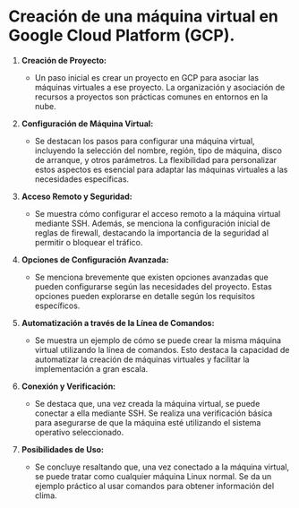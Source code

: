 # Creación de una máquina virtual en Google Cloud Platform (GCP). 

1. **Creación de Proyecto:**
   - Un paso inicial es crear un proyecto en GCP para asociar las máquinas virtuales a ese proyecto. La organización y asociación de recursos a proyectos son prácticas comunes en entornos en la nube.

2. **Configuración de Máquina Virtual:**
   - Se destacan los pasos para configurar una máquina virtual, incluyendo la selección del nombre, región, tipo de máquina, disco de arranque, y otros parámetros. La flexibilidad para personalizar estos aspectos es esencial para adaptar las máquinas virtuales a las necesidades específicas.

3. **Acceso Remoto y Seguridad:**
   - Se muestra cómo configurar el acceso remoto a la máquina virtual mediante SSH. Además, se menciona la configuración inicial de reglas de firewall, destacando la importancia de la seguridad al permitir o bloquear el tráfico.

4. **Opciones de Configuración Avanzada:**
   - Se menciona brevemente que existen opciones avanzadas que pueden configurarse según las necesidades del proyecto. Estas opciones pueden explorarse en detalle según los requisitos específicos.

5. **Automatización a través de la Línea de Comandos:**
   - Se muestra un ejemplo de cómo se puede crear la misma máquina virtual utilizando la línea de comandos. Esto destaca la capacidad de automatizar la creación de máquinas virtuales y facilitar la implementación a gran escala.

6. **Conexión y Verificación:**
   - Se destaca que, una vez creada la máquina virtual, se puede conectar a ella mediante SSH. Se realiza una verificación básica para asegurarse de que la máquina esté utilizando el sistema operativo seleccionado.

7. **Posibilidades de Uso:**
   - Se concluye resaltando que, una vez conectado a la máquina virtual, se puede tratar como cualquier máquina Linux normal. Se da un ejemplo práctico al usar comandos para obtener información del clima.

